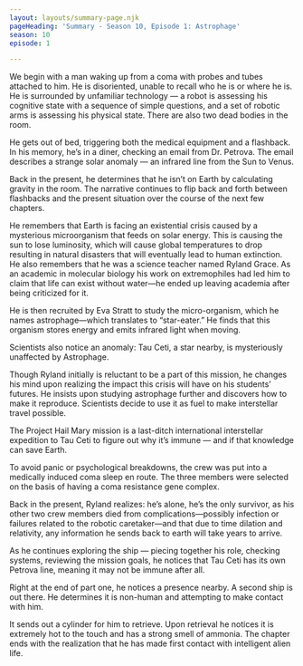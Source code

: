 ```yaml
---
layout: layouts/summary-page.njk
pageHeading: 'Summary - Season 10, Episode 1: Astrophage'
season: 10
episode: 1

---
```

We begin with a man waking up from a coma with probes and tubes attached to him. He is disoriented, unable to recall who he is or where he is. He is surrounded by unfamiliar technology  — a robot is assessing his cognitive state with a sequence of simple questions, and a set of robotic arms is assessing his physical state. There are also two dead bodies in the room.


He gets out of bed, triggering both the medical equipment and a flashback. In his memory, he’s in a diner, checking an email from Dr. Petrova. The email describes a strange solar anomaly — an infrared line from the Sun to Venus.

Back in the present, he determines that he isn’t on Earth by calculating gravity in the room.
The narrative continues to flip back and forth between flashbacks and the present situation over the course of the next few chapters. 

He remembers that Earth is facing an existential crisis caused by a mysterious microorganism that feeds on solar energy. This is causing the sun to lose luminosity, which will cause global temperatures to drop resulting in natural disasters that will eventually lead to human extinction.
He also remembers that he was a science teacher named Ryland Grace. As an academic in molecular biology his work on extremophiles had led him to claim that life can exist without water—he ended up leaving academia after being criticized for it. 

He is then recruited by Eva Stratt to study the micro-organism, which he names astrophage—which translates to “star-eater.” He finds that this organism stores energy and emits infrared light when moving.

Scientists also notice an anomaly: Tau Ceti, a star nearby, is mysteriously unaffected by Astrophage.

Though Ryland initially is reluctant to be a part of this mission, he changes his mind upon realizing the impact this crisis will have on his students’ futures. He insists upon studying astrophage further and discovers how to make it reproduce. Scientists decide to use it as fuel to make interstellar travel possible. 

The Project Hail Mary mission is a last-ditch international interstellar expedition to Tau Ceti to figure out why it’s immune — and if that knowledge can save Earth.

To avoid panic or psychological breakdowns, the crew was put into a medically induced coma sleep en route. The three members were selected on the basis of having a coma resistance gene complex.

Back in the present, Ryland realizes: he’s alone, he’s the only survivor, as his other two crew members died from complications—possibly infection or failures related to the robotic caretaker—and that due to time dilation and relativity, any information he sends back to earth will take years to arrive.

As he continues exploring the ship — piecing together his role, checking systems, reviewing the mission goals, he notices that Tau Ceti has its own Petrova line, meaning it may not be immune after all. 

Right at the end of part one, he notices a presence nearby. A second ship is out there. He determines it is non-human and attempting to make contact with him. 

It sends out a cylinder for him to retrieve. Upon retrieval he notices it is extremely hot to the touch and has a strong smell of ammonia. The chapter ends with the realization that he has made first contact with intelligent alien life.